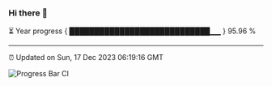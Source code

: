 ### Hi there 👋

⏳ Year progress { ████████████████████████████▁▁ } 95.96 %

---

⏰ Updated on Sun, 17 Dec 2023 06:19:16 GMT

![Progress Bar CI](https://github.com/liununu/liununu/workflows/Progress%20Bar%20CI/badge.svg)
